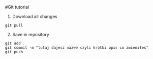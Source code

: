 #Git tutorial

1. Download all changes
```
git pull
```
2. Save in repository
```
git add .
git commit -m "tutaj dajesz nazwe czyli krótki opis co zmieniłeś"
git push
```